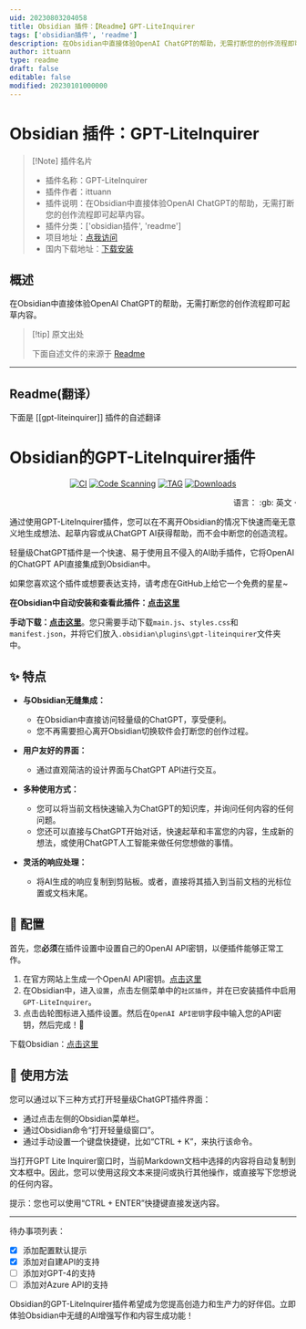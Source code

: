 ```yaml
---
uid: 20230803204058
title: Obsidian 插件：【Readme】GPT-LiteInquirer
tags: ['obsidian插件', 'readme']
description: 在Obsidian中直接体验OpenAI ChatGPT的帮助，无需打断您的创作流程即可起草内容。
author: ittuann
type: readme
draft: false
editable: false
modified: 20230101000000
---
```


# Obsidian 插件：GPT-LiteInquirer

> [!Note] 插件名片
> - 插件名称：GPT-LiteInquirer
> - 插件作者：ittuann
> - 插件说明：在Obsidian中直接体验OpenAI ChatGPT的帮助，无需打断您的创作流程即可起草内容。
> - 插件分类：['obsidian插件', 'readme']
> - 项目地址：[点我访问](https://github.com/ittuann/obsidian-gpt-liteinquirer-plugin)
> - 国内下载地址：[下载安装](https://pkmer.cn/products/plugin/pluginMarket/?gpt-liteinquirer)

## 概述

在Obsidian中直接体验OpenAI ChatGPT的帮助，无需打断您的创作流程即可起草内容。



> [!tip] 原文出处
> 
>下面自述文件的来源于 [Readme](https://ghproxy.net/https://raw.githubusercontent.com/ittuann/obsidian-gpt-liteinquirer-plugin/master/README.md)
> 

---

## Readme(翻译）

下面是 [[gpt-liteinquirer]] 插件的自述翻译


# Obsidian的GPT-LiteInquirer插件

<div align="center">

[![CI][ci-image]][ci-url]
[![Code Scanning][code-scanning-image]][code-scanning-url]
[![TAG][tag-image]][tag-url]
[![Downloads][downloads-image]][downloads-url]

[ci-image]: https://img.shields.io/github/actions/workflow/status/ittuann/obsidian-gpt-liteinquirer-plugin/CI.yml?branch=master&label=构建状态&logo=github&style=for-the-badge
[ci-url]: https://github.com/ittuann/obsidian-gpt-liteinquirer-plugin
[code-scanning-image]: https://img.shields.io/github/actions/workflow/status/ittuann/obsidian-gpt-liteinquirer-plugin/CodeQL.yml?branch=master&label=代码扫描&logo=github&style=for-the-badge
[code-scanning-url]: https://github.com/ittuann/obsidian-gpt-liteinquirer-plugin
[tag-image]: https://img.shields.io/github/v/release/ittuann/obsidian-gpt-liteinquirer-plugin?branch=master&label=发布标签&logo=github&style=for-the-badge
[tag-url]: https://github.com/ittuann/obsidian-gpt-liteinquirer-plugin/releases/latest
[downloads-image]: https://img.shields.io/github/downloads/ittuann/obsidian-gpt-liteinquirer-plugin/total?logo=github&style=for-the-badge
[downloads-url]: https://github.com/ittuann/obsidian-gpt-liteinquirer-plugin/releases/latest

</div>

<div align="right">
语言：
:gb: 英文</a> · 

</div>

通过使用GPT-LiteInquirer插件，您可以在不离开Obsidian的情况下快速而毫无意义地生成想法、起草内容或从ChatGPT AI获得帮助，而不会中断您的创造流程。

轻量级ChatGPT插件是一个快速、易于使用且不侵入的AI助手插件，它将OpenAI的ChatGPT API直接集成到Obsidian中。

如果您喜欢这个插件或想要表达支持，请考虑在GitHub上给它一个免费的星星~

**在Obsidian中自动安装和查看此插件：[点击这里](https://obsidian.md/plugins?id=gpt-liteinquirer)**

**手动下载：[点击这里](https://github.com/ittuann/obsidian-gpt-liteinquirer-plugin/releases/latest)**。您只需要手动下载`main.js`、`styles.css`和`manifest.json`，并将它们放入`.obsidian\plugins\gpt-liteinquirer`文件夹中。

## ✨ 特点

-   **与Obsidian无缝集成：**

    -   在Obsidian中直接访问轻量级的ChatGPT，享受便利。
    -   您不再需要担心离开Obsidian切换软件会打断您的创作过程。

-   **用户友好的界面：**

    -   通过直观简洁的设计界面与ChatGPT API进行交互。

-   **多种使用方式：**

    -   您可以将当前文档快速输入为ChatGPT的知识库，并询问任何内容的任何问题。
    -   您还可以直接与ChatGPT开始对话，快速起草和丰富您的内容，生成新的想法，或使用ChatGPT人工智能来做任何您想做的事情。

-   **灵活的响应处理：**
    -   将AI生成的响应复制到剪贴板。或者，直接将其插入到当前文档的光标位置或文档末尾。

## 🧩 配置

首先，您**必须**在插件设置中设置自己的OpenAI API密钥，以便插件能够正常工作。

1. 在官方网站上生成一个OpenAI API密钥。[点击这里](https://beta.openai.com/account/api-keys)
2. 在Obsidian中，进入`设置`，点击左侧菜单中的`社区插件`，并在已安装插件中启用`GPT-LiteInquirer`。
3. 点击齿轮图标进入插件设置。然后在`OpenAI API密钥`字段中输入您的API密钥，然后完成！🎉

下载Obsidian：[点击这里](https://www.obsidian.md/)

## 📝 使用方法

您可以通过以下三种方式打开轻量级ChatGPT插件界面：

- 通过点击左侧的Obsidian菜单栏。
- 通过Obsidian命令“打开轻量级窗口”。
- 通过手动设置一个键盘快捷键，比如“CTRL + K”，来执行该命令。

当打开GPT Lite Inquirer窗口时，当前Markdown文档中选择的内容将自动复制到文本框中。因此，您可以使用这段文本来提问或执行其他操作，或直接写下您想说的任何内容。

提示：您也可以使用“CTRL + ENTER”快捷键直接发送内容。

---

待办事项列表：

- [x] 添加配置默认提示
- [x] 添加对自建API的支持
- [ ] 添加对GPT-4的支持
- [ ] 添加对Azure API的支持

Obsidian的GPT-LiteInquirer插件希望成为您提高创造力和生产力的好伴侣。立即体验Obsidian中无缝的AI增强写作和内容生成功能！



